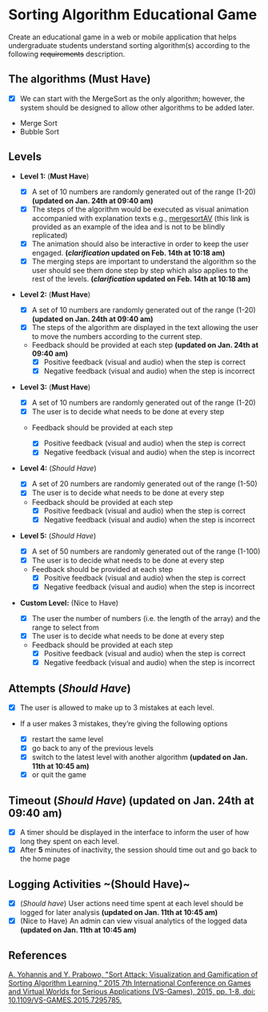 # Sorting Algorithm Educational Game

Create an educational game in a web or mobile application that helps undergraduate students understand sorting algorithm(s) according to the following ~~requirements~~ description.

## The algorithms (**Must Have**)

* [X] We can start with the MergeSort as the only algorithm; however, the system should be designed to allow other algorithms to be added later.

* Merge Sort
* Bubble Sort

## Levels

* **Level 1:**  (__Must Have__)

  * [X] A set of 10 numbers are randomly generated out of the range (1-20) **(updated on Jan. 24th at 09:40 am)**
  * [X] The steps of the algorithm would be executed as visual animation accompanied with explanation texts
    e.g., [mergesortAV](https://opendsa-server.cs.vt.edu/embed/mergesortAV) (this link is provided as an example of the idea and is not to be blindly replicated)
  * [X] The animation should also be interactive in order to keep the user engaged. **(*clarification* updated on Feb. 14th at 10:18 am)**
  * [X] The merging steps are important to understand the algorithm so the user should see them done step by step which also applies to the rest of the levels. **(*clarification* updated on Feb. 14th at 10:18 am)**
* **Level 2:** (__Must Have__)

  * [X] A set of 10 numbers are randomly generated out of the range (1-20) **(updated on Jan. 24th at 09:40 am)**
  * [X] The steps of the algorithm are displayed in the text allowing the user to move the numbers according to the current step.

  * Feedback should be provided at each step **(updated on Jan. 24th at 09:40 am)**
    * [X] Positive feedback (visual and audio) when the step is correct
    * [X] Negative feedback (visual and audio) when the step is incorrect
* **Level 3:** (__Must Have__)

  * [X] A set of 10 numbers are randomly generated out of the range (1-20)
  * [X] The user is to decide what needs to be done at every step

  * Feedback should be provided at each step

    * [X] Positive feedback (visual and audio) when the step is correct
    * [X] Negative feedback (visual and audio) when the step is incorrect
* **Level 4:** (*Should Have*)

  * [X] A set of 20 numbers are randomly generated out of the range (1-50)
  * [X] The user is to decide what needs to be done at every step

  * Feedback should be provided at each step
    * [X] Positive feedback (visual and audio) when the step is correct
    * [X] Negative feedback (visual and audio) when the step is incorrect
* **Level 5:** (*Should Have*)

  * [X] A set of 50 numbers are randomly generated out of the range (1-100)
  * [X] The user is to decide what needs to be done at every step

  * Feedback should be provided at each step
    * [X] Positive feedback (visual and audio) when the step is correct
    * [X] Negative feedback (visual and audio) when the step is incorrect
* **Custom Level:** (Nice to Have)

  * [X] The user the number of numbers (i.e. the length of the array) and the range to select from
  * [X] The user is to decide what needs to be done at every step

  * Feedback should be provided at each step
    * [X] Positive feedback (visual and audio) when the step is correct
    * [X] Negative feedback (visual and audio) when the step is incorrect

## Attempts (*Should Have*)

* [X] The user is allowed to make up to 3 mistakes at each level.

* If a user makes 3 mistakes, they’re giving the following options

  * [X] restart the same level
  * [X] go back to any of the previous levels
  * [X] switch to the latest level with another algorithm  **(updated on Jan. 11th at 10:45 am)**
  * [X] or quit the game

## Timeout (*Should Have*) **(updated on Jan. 24th at 09:40 am)**

* [X] A timer should be displayed in the interface to inform the user of how long they spent on each level.
* [X] After __5__ minutes of inactivity, the session should time out and go back to the home page

## Logging Activities ~(Should Have)~

* [X] (*Should have*) User actions need time spent at each level should be logged for later analysis **(updated on Jan. 11th at 10:45 am)**
* [X] (Nice to Have) An admin can view visual analytics of the logged data **(updated on Jan. 11th at 10:45 am)**

## References

[A. Yohannis and Y. Prabowo, &#34;Sort Attack: Visualization and Gamification of Sorting Algorithm Learning,&#34; 2015 7th International Conference on Games and Virtual Worlds for Serious Applications (VS-Games), 2015, pp. 1-8, doi: 10.1109/VS-GAMES.2015.7295785.](https://ieeexplore.ieee.org/document/7295785)
